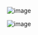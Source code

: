 
![image](https://github.com/lherbeng/kubernetes/assets/72662912/ba3b18d7-0a38-47db-8c20-5fc53944e2d1)


![image](https://github.com/lherbeng/kubernetes/assets/72662912/c097ca2d-c033-46d4-ac2c-0e8b68e9b15c)


